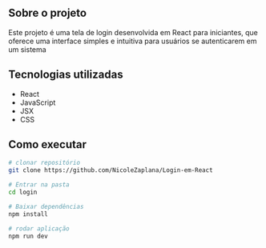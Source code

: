 ## Sobre o projeto
Este projeto é uma tela de login desenvolvida em React para iniciantes, que oferece uma interface simples e intuitiva para usuários se autenticarem em um sistema

## Tecnologias utilizadas
- React
- JavaScript
- JSX
- CSS

## Como executar
```bash
# clonar repositório
git clone https://github.com/NicoleZaplana/Login-em-React

# Entrar na pasta
cd login

# Baixar dependências
npm install

# rodar aplicação
npm run dev
